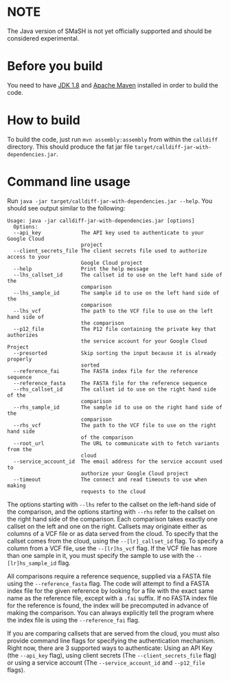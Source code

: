 NOTE
================
The Java version of SMaSH is not yet officially supported and should be considered experimental.


Before you build
================

You need to have [JDK 1.8](http://www.oracle.com/technetwork/java/javase/downloads/index.html)
and [Apache Maven](http://maven.apache.org/download.cgi) installed in order to build the code.

How to build
============

To build the code, just run `mvn assembly:assembly` from within the `calldiff` directory.
This should produce the fat jar file `target/calldiff-jar-with-dependencies.jar`.

Command line usage
===================

Run `java -jar target/calldiff-jar-with-dependencies.jar --help`. You should see output
similar to the following:

    Usage: java -jar calldiff-jar-with-dependencies.jar [options]
      Options:
      --api_key             The API key used to authenticate to your Google Cloud
                            project
      --client_secrets_file The client secrets file used to authorize access to your
                            Google Cloud project
      --help                Print the help message
      --lhs_callset_id      The callset id to use on the left hand side of the
                            comparison
      --lhs_sample_id       The sample id to use on the left hand side of the
                            comparison
      --lhs_vcf             The path to the VCF file to use on the left hand side of
                            the comparison
      --p12_file            The P12 file containing the private key that authorizes
                            the service account for your Google Cloud Project
      --presorted           Skip sorting the input because it is already properly
                            sorted
      --reference_fai       The FASTA index file for the reference sequence
      --reference_fasta     The FASTA file for the reference sequence
      --rhs_callset_id      The callset id to use on the right hand side of the
                            comparison
      --rhs_sample_id       The sample id to use on the right hand side of the
                            comparison
      --rhs_vcf             The path to the VCF file to use on the right hand side
                            of the comparison
      --root_url            The URL to communicate with to fetch variants from the
                            cloud
      --service_account_id  The email address for the service account used to
                            authorize your Google Cloud project
      --timeout             The connect and read timeouts to use when making
                            requests to the cloud


The options starting with `--lhs` refer to the callset on the left-hand side of the
comparison, and the options starting with `--rhs` refer to the callset on the right
hand side of the comparison. Each comparison takes exactly one callset on the left
and one on the right. Callsets may originate either as columns of a VCF file or as
data served from the cloud. To specify that the callset comes from the cloud, using
the `--[lr]_callset_id` flag. To specify a column from a VCF file, use the
`--[lr]hs_vcf` flag. If the VCF file has more than one sample in it, you must
specify the sample to use with the `--[lr]hs_sample_id` flag.

All comparisons require a reference sequence, supplied via a FASTA file using the
`--reference_fasta` flag. The code will attempt to find a FASTA index file for the
given reference by looking for a file with the exact same name as the reference
file, except with a `.fai` suffix. If no FASTA index file for the reference is
found, the index will be precomputed in advance of making the comparison. You can
always explicitly tell the program where the index file is using the
`--reference_fai` flag.

If you are comparing callsets that are served from the cloud, you must also provide
command line flags for specifying the authentication mechanism. Right now, there
are 3 supported ways to authenticate: Using an API Key (the `--api_key` flag),
using client secrets (The `--client_secrets_file` flag) or using a service
account (The `--service_account_id` and `--p12_file` flags).

